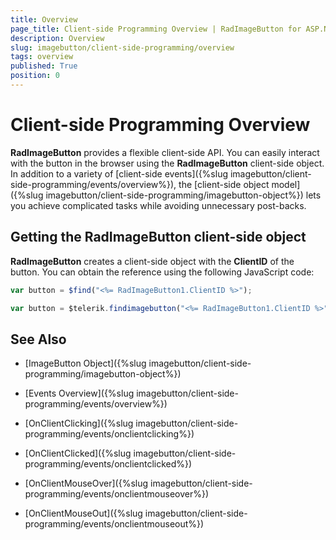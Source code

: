 ```yaml
---
title: Overview
page_title: Client-side Programming Overview | RadImageButton for ASP.NET AJAX Documentation
description: Overview
slug: imagebutton/client-side-programming/overview
tags: overview
published: True
position: 0
---
```


# Client-side Programming Overview

**RadImageButton** provides a flexible client-side API. You can easily interact with the button in the browser using the **RadImageButton** client-side object. In addition to a variety of [client-side events]({%slug imagebutton/client-side-programming/events/overview%}), the [client-side object model]({%slug imagebutton/client-side-programming/imagebutton-object%}) lets you achieve complicated tasks while avoiding unnecessary post-backs.

## Getting the RadImageButton client-side object

**RadImageButton** creates a client-side object with the **ClientID** of the button. You can obtain the reference using the following JavaScript code:

````JavaScript
var button = $find("<%= RadImageButton1.ClientID %>");
````

````JavaScript
var button = $telerik.findimagebutton("<%= RadImageButton1.ClientID %>");
````

## See Also

 * [ImageButton Object]({%slug imagebutton/client-side-programming/imagebutton-object%})
 
 * [Events Overview]({%slug imagebutton/client-side-programming/events/overview%})
 
 * [OnClientClicking]({%slug imagebutton/client-side-programming/events/onclientclicking%})
 
 * [OnClientClicked]({%slug imagebutton/client-side-programming/events/onclientclicked%})
 
 * [OnClientMouseOver]({%slug imagebutton/client-side-programming/events/onclientmouseover%})
 
 * [OnClientMouseOut]({%slug imagebutton/client-side-programming/events/onclientmouseout%})



